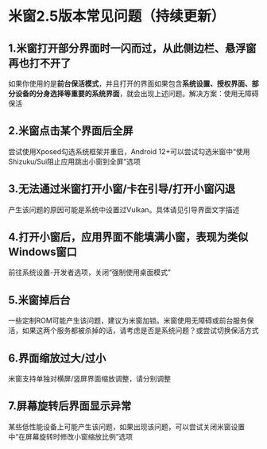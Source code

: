 # 米窗2.5版本常见问题（持续更新）

## 1.米窗打开部分界面时一闪而过，从此侧边栏、悬浮窗再也打不开了
如果你使用的是<b>前台保活模式</b>，并且打开的界面如果包含<b>系统设置、授权界面、部分设备的分身选择等重要的系统界面</b>，就会出现上述问题。解决方案：使用无障碍保活

## 2.米窗点击某个界面后全屏
尝试使用Xposed勾选系统框架并重启，Android 12+可以尝试勾选米窗中“使用Shizuku/Sui阻止应用跳出小窗到全屏”选项

## 3.无法通过米窗打开小窗/卡在引导/打开小窗闪退
产生该问题的原因可能是系统中设置过Vulkan。具体请见引导界面文字描述

## 4.打开小窗后，应用界面不能填满小窗，表现为类似Windows窗口
前往系统设置-开发者选项，关闭“强制使用桌面模式”

## 5.米窗掉后台
一些定制ROM可能产生该问题，建议为米窗加锁。米窗使用无障碍或前台服务保活，如果这两个服务都被杀掉的话，请考虑是否是系统问题？或尝试切换保活方式

## 6.界面缩放过大/过小
米窗支持单独对横屏/竖屏界面缩放调整，请分别调整

## 7.屏幕旋转后界面显示异常
某些低性能设备上可能产生该问题，如果出现该问题，可以尝试关闭米窗设置中“在屏幕旋转时修改小窗缩放比例”选项